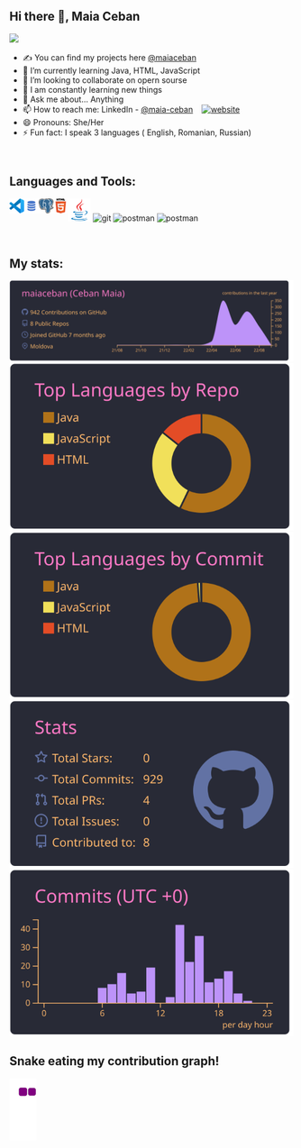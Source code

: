 ## Hi there 👋, Maia Ceban 
![](https://komarev.com/ghpvc/?username=your-github-maiaceban)

- ✍ You can find my projects here [@maiaceban](https://github.com/maiaceban/Java-Projects)
- 🌱 I’m currently learning Java, HTML, JavaScript
- 👯 I’m looking to collaborate on opern sourse
- 🥅 I am constantly learning new things
- 💬 Ask me about... Anything
- 📫 How to reach me: LinkedIn - [@maia-ceban](https://www.linkedin.com/in/maia-ceban/)
&nbsp;&nbsp;
[![website](./img/twitter-light.svg)](https://twitter.com/codestackr#gh-light-mode-only)
- 😄 Pronouns: She/Her
- ⚡ Fun fact: I speak 3 languages ( English, Romanian, Russian)
<br />

## Languages and Tools:

<img align="left" alt="Visual Studio Code" width="26px" src="https://raw.githubusercontent.com/github/explore/80688e429a7d4ef2fca1e82350fe8e3517d3494d/topics/visual-studio-code/visual-studio-code.png" />     <img align="left" alt="SQL" width="26px" src="https://raw.githubusercontent.com/github/explore/80688e429a7d4ef2fca1e82350fe8e3517d3494d/topics/sql/sql.png" />      <img align="left" alt="postgreSQL" width="26px" src="https://raw.githubusercontent.com/github/explore/80688e429a7d4ef2fca1e82350fe8e3517d3494d/topics/postgresql/postgresql.png" />     <img align="left" alt="HTML5" width="26px" src="https://raw.githubusercontent.com/github/explore/80688e429a7d4ef2fca1e82350fe8e3517d3494d/topics/html/html.png" />      <img src="https://raw.githubusercontent.com/devicons/devicon/master/icons/java/java-original.svg" alt="java" width="40" height="40"/>     <img src="https://www.vectorlogo.zone/logos/git-scm/git-scm-icon.svg" alt="git" width="40" height="40"/>      <img src="https://www.vectorlogo.zone/logos/getpostman/getpostman-icon.svg" alt="postman" width="40" height="40"/>      <img src="https://www.vectorlogo.zone/logos/github/github-icon.svg" alt="postman" width="40" height="40"/>

<br />

## My stats:

[![](https://raw.githubusercontent.com/maiaceban/maiaceban/master/profile-summary-card-output/dracula/0-profile-details.svg)](https://github.com/vn7n24fzkq/github-profile-summary-cards)
[![](https://raw.githubusercontent.com/maiaceban/maiaceban/master/profile-summary-card-output/dracula/1-repos-per-language.svg)](https://github.com/vn7n24fzkq/github-profile-summary-cards) [![](https://raw.githubusercontent.com/maiaceban/maiaceban/master/profile-summary-card-output/dracula/2-most-commit-language.svg)](https://github.com/vn7n24fzkq/github-profile-summary-cards)
[![](https://raw.githubusercontent.com/maiaceban/maiaceban/master/profile-summary-card-output/dracula/3-stats.svg)](https://github.com/vn7n24fzkq/github-profile-summary-cards) [![](https://raw.githubusercontent.com/maiaceban/maiaceban/master/profile-summary-card-output/dracula/4-productive-time.svg)](https://github.com/vn7n24fzkq/github-profile-summary-cards)

## Snake eating my contribution graph!

![snake gif](https://github.com/maiaceban/maiaceban/blob/output/github-contribution-grid-snake.gif)
